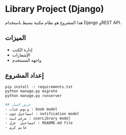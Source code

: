 # Library Project (Django)

هذا المشروع هو نظام مكتبة بسيط باستخدام Django وREST API.

## الميزات
- إدارة الكتب
- الإشعارات
- واجهة المستخدم

## إعداد المشروع

```bash
pip install -r requirements.txt
python manage.py migrate
python manage.py runserver

## فريق العمل
- ونوس عتاب : book model
- اسماعيل جوى : notification model
- مرعي ليث : userLibrary model
- اسماعيل  غزل : README.md file
- غانم كرم 
